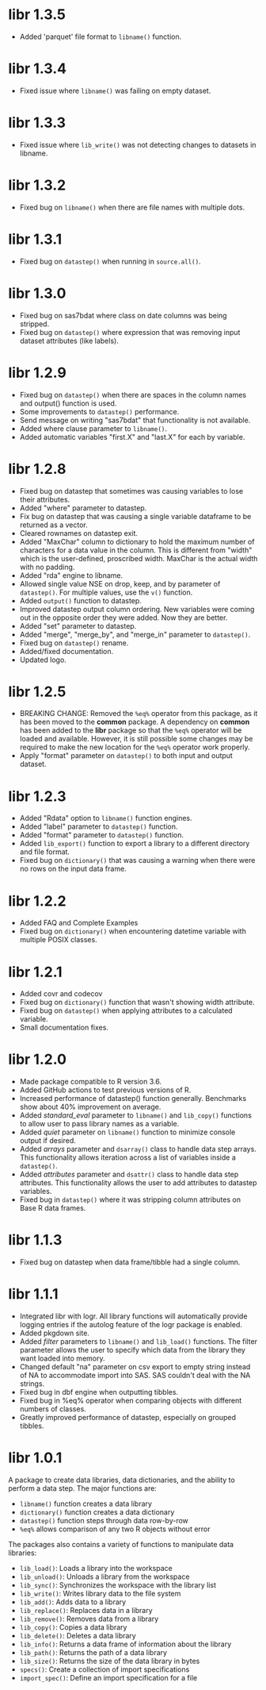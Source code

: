 # libr 1.3.5
* Added 'parquet' file format to `libname()` function.

# libr 1.3.4
* Fixed issue where `libname()` was failing on empty dataset.

# libr 1.3.3
* Fixed issue where `lib_write()` was not detecting changes to datasets in libname.

# libr 1.3.2
* Fixed bug on `libname()` when there are file names with multiple dots.

# libr 1.3.1
* Fixed bug on `datastep()` when running in `source.all()`.

# libr 1.3.0
* Fixed bug on sas7bdat where class on date columns was being stripped.
* Fixed bug on `datastep()` where expression that was removing input dataset
attributes (like labels).

# libr 1.2.9
* Fixed bug on `datastep()` when there are spaces in the column names 
and output() function is used.
* Some improvements to `datastep()` performance.
* Send message on writing "sas7bdat" that functionality is not available.
* Added where clause parameter to `libname()`.
* Added automatic variables "first.X" and "last.X" for each by variable.

# libr 1.2.8
* Fixed bug on datastep that sometimes was causing variables to lose their attributes.
* Added "where" parameter to datastep.
* Fix bug on datastep that was causing a single variable dataframe to be returned
as a vector.
* Cleared rownames on datastep exit.
* Added "MaxChar" column to dictionary to hold the maximum number of characters
for a data value in the column.  This is different from "width" which
is the user-defined, proscribed width.  MaxChar is the actual width with no 
padding.
* Added "rda" engine to libname.
* Allowed single value NSE on drop, keep, and by parameter of `datastep()`.
For multiple values, use the `v()` function.
* Added `output()` function to datastep.
* Improved datastep output column ordering. New variables were coming out
in the opposite order they were added.  Now they are better.
* Added "set" parameter to datastep.
* Added "merge", "merge_by", and "merge_in" parameter to `datastep()`.
* Fixed bug on `datastep()` rename.
* Added/fixed documentation.
* Updated logo.

# libr 1.2.5
* BREAKING CHANGE: Removed the `%eq%` operator from this package, as it has
been moved to the **common** package.  A dependency on **common** has 
been added to the **libr** package so that the `%eq%` operator
will be loaded and available.  However, it is still possible some changes
may be required to make the new location for the `%eq%` operator work properly.
* Apply "format" parameter on `datastep()` to both input and output dataset.


# libr 1.2.3
* Added "Rdata" option to `libname()` function engines.
* Added "label" parameter to `datastep()` function.
* Added "format" parameter to `datastep()` function.
* Added `lib_export()` function to export a library to a different 
directory and file format.
* Fixed bug on `dictionary()` that was causing a warning when there 
were no rows on the input data frame.

# libr 1.2.2

* Added FAQ and Complete Examples
* Fixed bug on `dictionary()` when encountering datetime variable with
multiple POSIX classes.


# libr 1.2.1 

* Added covr and codecov
* Fixed bug on `dictionary()` function that wasn't showing width attribute.
* Fixed bug on `datastep()` when applying attributes to a calculated variable.
* Small documentation fixes.


# libr 1.2.0

* Made package compatible to R version 3.6.
* Added GitHub actions to test previous versions of R.
* Increased performance of datastep() function generally.  Benchmarks show
about 40% improvement on average.
* Added _standard_eval_ parameter to `libname()` and `lib_copy()` functions to
allow user to pass library names as a variable.
* Added _quiet_ parameter on `libname()` function to minimize console output
if desired.
* Added _arrays_ parameter and `dsarray()` class to handle data step arrays. 
This functionality allows iteration across a list of variables inside a 
`datastep()`.
* Added _attributes_ parameter and `dsattr()` class to handle data step
attributes.  This functionality allows the user to add attributes 
to datastep variables.
* Fixed bug in `datastep()` where it was stripping column attributes on Base R
data frames.

# libr 1.1.3

* Fixed bug on datastep when data frame/tibble had a single column.


# libr 1.1.1

* Integrated libr with logr.  All library functions will automatically
provide logging entries if the autolog feature of the logr package is enabled.
* Added pkgdown site.
* Added _filter_ parameters to `libname()` and `lib_load()` functions. The
filter parameter allows the user to specify which data from the library
they want loaded into memory.
* Changed default "na" parameter on csv export to empty string instead of NA
to accommodate import into SAS.  SAS couldn't deal with the NA strings.
* Fixed bug in dbf engine when outputting tibbles.
* Fixed bug in %eq% operator when comparing objects with different numbers of 
classes.
* Greatly improved performance of datastep, especially on grouped tibbles.
  

# libr 1.0.1

A package to create data libraries, data dictionaries, and the ability
to perform a data step.  The major functions are:

* `libname()` function creates a data library
* `dictionary()` function creates a data dictionary
* `datastep()` function steps through data row-by-row
* `%eq%` allows comparison of any two R objects without error

The packages also contains a variety of functions to manipulate data libraries:
* `lib_load()`: Loads a library into the workspace
* `lib_unload()`: Unloads a library from the workspace
* `lib_sync()`: Synchronizes the workspace with the library list
* `lib_write()`: Writes library data to the file system
* `lib_add()`: Adds data to a library
* `lib_replace()`: Replaces data in a library
* `lib_remove()`: Removes data from a library
* `lib_copy()`: Copies a data library
* `lib_delete()`: Deletes a data library
* `lib_info()`: Returns a data frame of information about the library
* `lib_path()`: Returns the path of a data library
* `lib_size()`: Returns the size of the data library in bytes
* `specs()`: Create a collection of import specifications
* `import_spec()`: Define an import specification for a file
